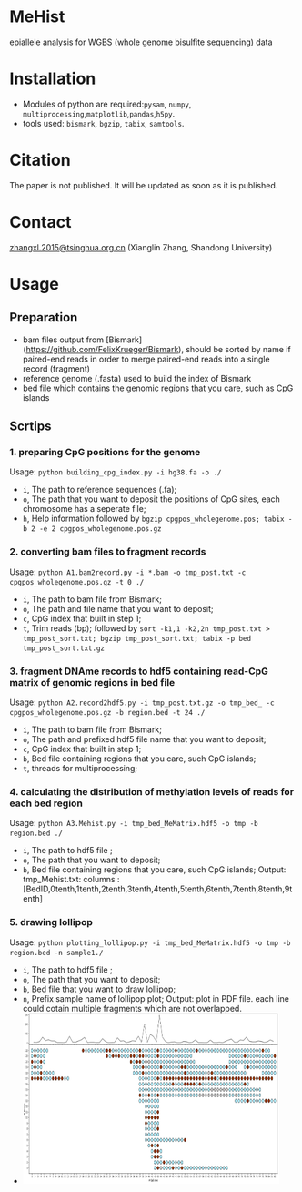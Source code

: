 # MeHist
epiallele analysis for WGBS (whole genome bisulfite sequencing) data

# Installation
* Modules of python are required:`pysam`, `numpy`, `multiprocessing`,`matplotlib`,`pandas`,`h5py`.
* tools used: `bismark`, `bgzip`, `tabix`, `samtools`.

# Citation
The paper is not published. It will be updated as soon as it is published.

# Contact
zhangxl.2015@tsinghua.org.cn (Xianglin Zhang, Shandong University)

# Usage
## Preparation 
* bam files output from [Bismark] (https://github.com/FelixKrueger/Bismark), should be sorted by name if paired-end reads in order to merge paired-end reads into a single record (fragment)
* reference genome (.fasta) used to build the index of Bismark
* bed file which contains the genomic regions that you care, such as CpG islands

## Scrtips
### 1. preparing CpG positions for the genome
Usage: `python building_cpg_index.py -i hg38.fa -o ./`
* `i`,  The path to reference sequences (.fa);
* `o`,  The path that you want to deposit the positions of CpG sites, each chromosome has a seperate file;
* `h`,  Help information
followed by `bgzip cpgpos_wholegenome.pos; tabix -b 2 -e 2 cpgpos_wholegenome.pos.gz`

### 2. converting bam files to fragment records
Usage: `python A1.bam2record.py -i *.bam -o tmp_post.txt -c cpgpos_wholegenome.pos.gz -t 0 ./`
* `i`,  The path to bam file from Bismark;
* `o`,  The path and file name that you want to deposit;
* `c`,  CpG index that built in step 1;
* `t`,  Trim reads (bp);
followed by `sort -k1,1 -k2,2n tmp_post.txt > tmp_post_sort.txt; bgzip tmp_post_sort.txt; tabix -p bed tmp_post_sort.txt.gz`

### 3. fragment DNAme records to hdf5 containing read-CpG matrix of genomic regions in bed file
Usage: `python A2.record2hdf5.py -i tmp_post.txt.gz -o tmp_bed_ -c cpgpos_wholegenome.pos.gz -b region.bed -t 24 ./`
* `i`,  The path to bam file from Bismark;
* `o`,  The path and prefixed hdf5 file name that you want to deposit;
* `c`,  CpG index that built in step 1;
* `b`,  Bed file containing regions that you care, such CpG islands;
* `t`,  threads for multiprocessing;

### 4. calculating the distribution of methylation levels of reads for each bed region
Usage: `python A3.Mehist.py -i tmp_bed_MeMatrix.hdf5 -o tmp -b region.bed ./`
* `i`,  The path to hdf5 file ;
* `o`,  The path that you want to deposit;
* `b`,  Bed file containing regions that you care, such CpG islands;
Output: tmp_Mehist.txt: columns : [BedID,0tenth,1tenth,2tenth,3tenth,4tenth,5tenth,6tenth,7tenth,8tenth,9tenth]

### 5. drawing lollipop
Usage: `python plotting_lollipop.py -i tmp_bed_MeMatrix.hdf5 -o tmp -b region.bed -n sample1./`
* `i`,  The path to hdf5 file ;
* `o`,  The path that you want to deposit;
* `b`,  Bed file that you want to draw lollipop;
* `n`,  Prefix sample name of lollipop plot;
Output: plot in PDF file. each line could cotain multiple fragments which are not overlapped.
* <img src="https://github.com/vhang072/MeHist/blob/main/pic/Lollipop_example.png" width="450" height="300">

